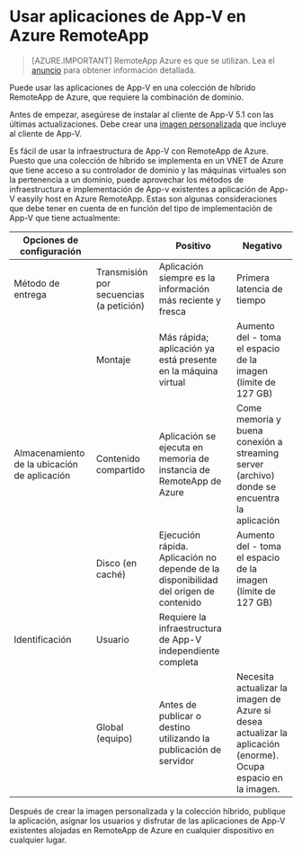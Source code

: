 <properties
    pageTitle="Uso de las aplicaciones de App-V con RemoteApp Azure | Microsoft Azure"
    description="Aprenda a usar aplicaciones de App-V en Azure RemoteApp."
    services="remoteapp"
    documentationCenter=""
    authors="ericorman"
    manager="mbaldwin" />

<tags
    ms.service="remoteapp"
    ms.workload="compute"
    ms.tgt_pltfrm="na"
    ms.devlang="na"
    ms.topic="article"
    ms.date="08/15/2016" 
    ms.author="elizapo" />



# <a name="using-app-v-apps-in-azure-remoteapp"></a>Usar aplicaciones de App-V en Azure RemoteApp

> [AZURE.IMPORTANT]
> RemoteApp Azure es que se utilizan. Lea el [anuncio](https://go.microsoft.com/fwlink/?linkid=821148) para obtener información detallada.

Puede usar las aplicaciones de App-V en una colección de híbrido RemoteApp de Azure, que requiere la combinación de dominio.

Antes de empezar, asegúrese de instalar al cliente de App-V 5.1 con las últimas actualizaciones. Debe crear una [imagen personalizada](remoteapp-create-custom-image.md) que incluye al cliente de App-V.  

Es fácil de usar la infraestructura de App-V con RemoteApp de Azure. Puesto que una colección de híbrido se implementa en un VNET de Azure que tiene acceso a su controlador de dominio y las máquinas virtuales son la pertenencia a un dominio, puede aprovechar los métodos de infraestructura e implementación de App-v existentes a aplicación de App-V easyily host en Azure RemoteApp. Estas son algunas consideraciones que debe tener en cuenta de en función del tipo de implementación de App-V que tiene actualmente:

| Opciones de configuración |                       | Positivo                                                               | Negativo                                                                                              |
|-----------------------|-----------------------|------------------------------------------------------------------------|-------------------------------------------------------------------------------------------------------|
| Método de entrega       | Transmisión por secuencias (a petición) | Aplicación siempre es la información más reciente y fresca                                     | Primera latencia de tiempo                                                                                    |
|                       | Montaje               | Más rápida; aplicación ya está presente en la máquina virtual                              | Aumento del - toma el espacio de la imagen (límite de 127 GB)                                                           |
| Almacenamiento de la ubicación de aplicación  | Contenido compartido        | Aplicación se ejecuta en memoria de instancia de RemoteApp de Azure                         | Come memoria y buena conexión a streaming server (archivo) donde se encuentra la aplicación                      |
|                       | Disco (en caché)         | Ejecución rápida. Aplicación no depende de la disponibilidad del origen de contenido | Aumento del - toma el espacio de la imagen (límite de 127 GB)                                                           |
| Identificación             | Usuario                  | Requiere la infraestructura de App-V independiente completa                          |                                                                                                       |
|                       | Global (equipo)      |  Antes de publicar o destino utilizando la publicación de servidor                         |  Necesita actualizar la imagen de Azure si desea actualizar la aplicación (enorme). Ocupa espacio en la imagen. |

 Después de crear la imagen personalizada y la colección híbrido, publique la aplicación, asignar los usuarios y disfrutar de las aplicaciones de App-V existentes alojadas en RemoteApp de Azure en cualquier dispositivo en cualquier lugar.
